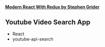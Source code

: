 #### [Modern React With Redux by Stephen Grider](https://www.udemy.com/react-redux/)

## Youtube Video Search App

* React
* youtube-api-search
